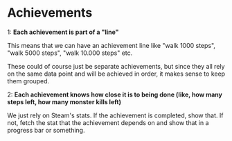 # Achievements
    
1: **Each achievement is part of a "line"**

This means that we can have an achievement line like "walk 1000 steps", "walk 5000 steps", "walk 10.000 steps" etc.

These could of course just be separate achievements, but since they all rely on the same data point and will be achieved in order, it makes sense to keep them grouped.

2: **Each achievement knows how close it is to being done (like, how many steps left, how many monster kills left)**

We just rely on Steam's stats. If the achievement is completed, show that. If not, fetch the stat that the achievement depends on and show that in a progress bar or something.